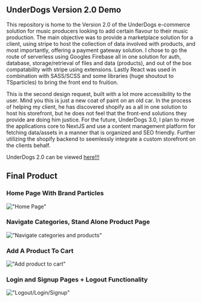 ## UnderDogs Version 2.0 Demo

This repository is home to the Version 2.0 of the UnderDogs
e-commerce solution for music producers looking to add certain flavour to their music production. The main objective was
to provide a marketplace solution for a client, using stripe to host the collection of data involved with products, and most importantly, offering a payment gateway solution. I chose to go the route of serverless using Googles Firebase all in one solution for auth, database, storage/retrieval of files and data (products), and out of the box compatability with stripe using extensions. Lastly React was used in combination with SASS/SCSS and some libraries (huge shoutout to TSparticles) to bring the front end to fruition.

This is the second design request, built with a lot more accessibility to the user. Mind you this is just a new coat of paint on an old car. In the process of helping my client, he has discovered shopify as a all in one solution to host his storefront, but he does not feel that the front-end solutions they provide are doing him justice. For the future, UnderDogs 3.0, I plan to move the applications core to NextJS and use a content management platform for fetching data/assets in a manner that is organized and SEO friendly. Further utilizing the shopify backend to seemlessly integrate a custom storefront on the clients behalf.

UnderDogs 2.0 can be viewed [here!!!](https://under-dogs.vercel.app/)

## Final Product

### Home Page With Brand Particles

!["Home Page"](./docs/UD_Homepage.gif)

### Navigate Categories, Stand Alone Product Page

!["Navigate categories and products"](./docs/Navigate_Products_Product_Page.gif)

### Add A Product To Cart

!["Add product to cart"](./docs/Add_Product_To_Cart.gif)

### Login and Signup Pages + Logout Functionality

!["Logout/Login/Signup"](./docs/Login_Logout_SignUP.gif)
